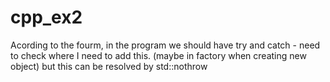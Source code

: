 # cpp_ex2

Acording to the fourm, in the program we should have try and catch - need to check where I need to add this.
(maybe in factory when creating new object)
but this can be resolved by std::nothrow
